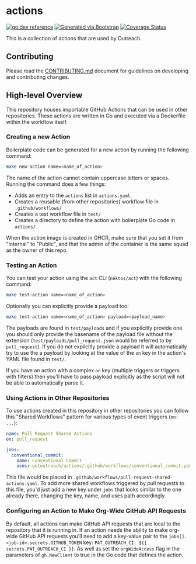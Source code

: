 # actions
[![go.dev reference](https://img.shields.io/badge/go.dev-reference-007d9c?logo=go&logoColor=white)](https://pkg.go.dev/github.com/getoutreach/actions)
[![Generated via Bootstrap](https://img.shields.io/badge/Outreach-Bootstrap-%235951ff)](https://github.com/getoutreach/bootstrap)
[![Coverage Status](https://coveralls.io/repos/github/getoutreach/actions/badge.svg?branch=main)](https://coveralls.io/github//getoutreach/actions?branch=main)
<!-- <<Stencil::Block(extraBadges)>> -->

<!-- <</Stencil::Block>> -->

This is a collection of actions that are used by Outreach.


## Contributing

Please read the [CONTRIBUTING.md](CONTRIBUTING.md) document for guidelines on developing and contributing changes.

## High-level Overview

<!-- <<Stencil::Block(overview)>> -->

This repository houses importable GitHub Actions that can be used in other repositories.
These actions are written in Go and executed via a Dockerfile within the workflow itself.

### Creating a new Action

Boilerplate code can be generated for a new action by running the following command:

```bash
make new-action name=<name_of_action>
```

The name of the action cannot contain uppercase letters or spaces. Running the command
does a few things:

- Adds an entry to the `actions` list in `actions.yaml`.
- Creates a reusable (from other repositories) workflow file in `.github/workflows/`
- Creates a test workflow file in `test/`
- Creates a directory to define the action with boilerplate Go code in `actions/`

When the action image is created in GHCR, make sure that you set it from "Internal" to
"Public", and that the admin of the container is the same squad as the owner of this repo.

### Testing an Action

You can test your action using the `act` CLI (`nektos/act`) with the following command:

```bash
make test-action name=<name_of_action>
```

Optionally you can explicitly provide a payload too:

```bash
make test-action name=<name_of_action> payload=<payload_name>
```

The payloads are found in `test/payloads` and if you explicitly provide one you should only
provide the basename of the payload file without the extension
(`test/payloads/pull_request.json` would be referred to by `pull_request`). If you do not
explicitly provide a payload it will automatically try to use the a payload by looking at
the value of the `on` key in the action's YAML file found in `test/`.

If you have an action with a complex `on` key (multiple triggers or triggers with filters)
then you'll have to pass payload explicitly as the script will not be able to automatically
parse it.

### Using Actions in Other Repositories

To use actions created in this repository in other repositories you can follow this
"Shared Workflows" pattern for various types of event triggers (`on: ...`):

```yaml
name: Pull Request Shared Actions
on: pull_request

jobs:
  conventional_commit:
    name: Conventional Commit
    uses: getoutreach/actions/.github/workflows/conventional_commit.yaml@main
```

This file would be placed in `.github/workflows/pull-request-shared-actions.yaml`. To
add more shared workflows triggered by pull requests to this file, you'd just add a new
key under `jobs` that looks similar to the one already there, changing the key, name,
and uses path accordingly.

### Configuring an Action to Make Org-Wide GitHub API Requests

By default, all actions can make GitHub API requests that are local to the repository
that it is running in. If an action needs the ability to make org-wide GitHub API
requests you'll need to add a key-value pair to the
`jobs[].<job-id>.secrets.GITHUB_TOKEN` key:
`PAT_OUTREACH_CI: ${{ secrets.PAT_OUTREACH_CI }}`. As well as set the `orgWideAccess`
flag in the parameters of `gh.NewClient` to true in the Go code that defines the action.

<!-- <</Stencil::Block>> -->
